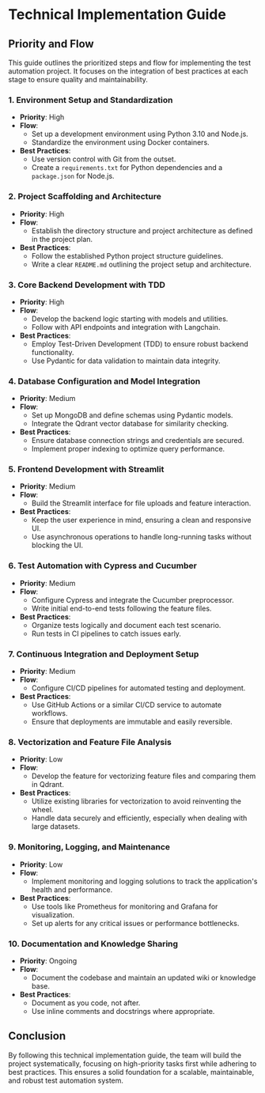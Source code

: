 # Technical Implementation Guide

## Priority and Flow

This guide outlines the prioritized steps and flow for implementing the test automation project. It focuses on the integration of best practices at each stage to ensure quality and maintainability.

### 1. Environment Setup and Standardization
- **Priority**: High
- **Flow**:
  - Set up a development environment using Python 3.10 and Node.js.
  - Standardize the environment using Docker containers.
- **Best Practices**:
  - Use version control with Git from the outset.
  - Create a `requirements.txt` for Python dependencies and a `package.json` for Node.js.

### 2. Project Scaffolding and Architecture
- **Priority**: High
- **Flow**:
  - Establish the directory structure and project architecture as defined in the project plan.
- **Best Practices**:
  - Follow the established Python project structure guidelines.
  - Write a clear `README.md` outlining the project setup and architecture.

### 3. Core Backend Development with TDD
- **Priority**: High
- **Flow**:
  - Develop the backend logic starting with models and utilities.
  - Follow with API endpoints and integration with Langchain.
- **Best Practices**:
  - Employ Test-Driven Development (TDD) to ensure robust backend functionality.
  - Use Pydantic for data validation to maintain data integrity.

### 4. Database Configuration and Model Integration
- **Priority**: Medium
- **Flow**:
  - Set up MongoDB and define schemas using Pydantic models.
  - Integrate the Qdrant vector database for similarity checking.
- **Best Practices**:
  - Ensure database connection strings and credentials are secured.
  - Implement proper indexing to optimize query performance.

### 5. Frontend Development with Streamlit
- **Priority**: Medium
- **Flow**:
  - Build the Streamlit interface for file uploads and feature interaction.
- **Best Practices**:
  - Keep the user experience in mind, ensuring a clean and responsive UI.
  - Use asynchronous operations to handle long-running tasks without blocking the UI.

### 6. Test Automation with Cypress and Cucumber
- **Priority**: Medium
- **Flow**:
  - Configure Cypress and integrate the Cucumber preprocessor.
  - Write initial end-to-end tests following the feature files.
- **Best Practices**:
  - Organize tests logically and document each test scenario.
  - Run tests in CI pipelines to catch issues early.

### 7. Continuous Integration and Deployment Setup
- **Priority**: Medium
- **Flow**:
  - Configure CI/CD pipelines for automated testing and deployment.
- **Best Practices**:
  - Use GitHub Actions or a similar CI/CD service to automate workflows.
  - Ensure that deployments are immutable and easily reversible.

### 8. Vectorization and Feature File Analysis
- **Priority**: Low
- **Flow**:
  - Develop the feature for vectorizing feature files and comparing them in Qdrant.
- **Best Practices**:
  - Utilize existing libraries for vectorization to avoid reinventing the wheel.
  - Handle data securely and efficiently, especially when dealing with large datasets.

### 9. Monitoring, Logging, and Maintenance
- **Priority**: Low
- **Flow**:
  - Implement monitoring and logging solutions to track the application's health and performance.
- **Best Practices**:
  - Use tools like Prometheus for monitoring and Grafana for visualization.
  - Set up alerts for any critical issues or performance bottlenecks.

### 10. Documentation and Knowledge Sharing
- **Priority**: Ongoing
- **Flow**:
  - Document the codebase and maintain an updated wiki or knowledge base.
- **Best Practices**:
  - Document as you code, not after.
  - Use inline comments and docstrings where appropriate.

## Conclusion

By following this technical implementation guide, the team will build the project systematically, focusing on high-priority tasks first while adhering to best practices. This ensures a solid foundation for a scalable, maintainable, and robust test automation system.
